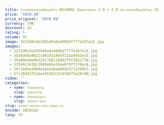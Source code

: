 ```yaml
---
title: ความต้านทานจุดเชื่อมเครื่อง 50/60Hz เชื่อมความหนา 2.0 + 2.0 มม.แผ่นเหล็กแผ่นโลหะ CE แบบพกพา Spot เครื่องเชื่อม
price: '5819.30'
price_original: '5878.08'
currency: THB
discount: 1%
rating: 5
volume: 97
image: S225d0c8a105b40a6a468bdf777e107acE.jpg
images:
  - S225d0c8a105b40a6a468bdf777e107acE.jpg
  - Sba93bba9622c4619a18ebf31aad0d2ecG.jpg
  - S5a008a8e06324c768118d92f9f266277W.jpg
  - S2540c3410c194044be34ae0797f1f0ecA.jpg
  - Sbf1b8de4968e4a53aba46b563712260dJ.jpg
  - S7c38432f2abe4163b3c3c638475e20c6W.jpg
video: ''
categories:
  - name: บ้านและสวน
    slug: านและสวน
  - name: สิ่งทอหน้าแรก
    slug: งทอหน-าแรก
slug: ความต-านทานจ-ดเช-อมเคร-อง
encode: oBINJqm
lang: th
---
```

  
